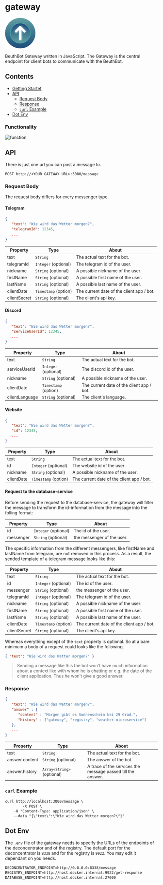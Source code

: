 # gateway

![Icon](.documentation/Icon100.png "Icon")

BeuthBot Gateway written in JavaScript. The Gateway is the central endpoint for client bots to communicate with the BeuthBot.

## Contents

* [Getting Startet](#Getting-Startet)
* [API](#API)
  * [Request Body](#Request-Body)
  * [Response](#Response)
  * [`curl` Example](#curl-Example)
* [Dot Env](#Dot-Env)



### Functionality

![function](http://www.plantuml.com/plantuml/proxy?cache=no&src=https://raw.githubusercontent.com/beuthbot/gateway/master/.documentation/uml/function.txt)




## API

There is just one url you can post a message to.
```http
POST http://<YOUR_GATEWAY_URL>:3000/message
```



### Request Body

The request body differs for every messenger type.

#### Telegram
```json
{
   "text": "Wie wird das Wetter morgen?",
   "telegramId": 12345,
   ...
}
```
| Property     | Type                 | About                                     |
| ------------ | -------------------- | ----------------------------------------- |
| text         | `String`             | The actual text for the bot.              |
| telegramId   | `Integer` (optional) | The telegram id of the user.              |
| nickname     | `String` (optional)  | A possible nickname of the user.          |
| firstName    | `String` (optional)  | A possible first name of the user.        |
| lastName     | `String` (optional)  | A possible last name of the user.         |
| clientDate   | `Timestamp` (option) | The current date of the client app / bot. |
| clientSecret | `String` (optional)  | The client's api key.                     |

#### Discord
```json
{
   "text": "Wie wird das Wetter morgen?",
   "serviceUserId": 12345,
   ...
}
```
| Property      | Type                 | About                                     |
| ------------  | -------------------- | ----------------------------------------- |
| text          | `String`             | The actual text for the bot.              |
| serviceUserId | `Integer` (optional) | The discord id of the user.              |
| nickname      | `String` (optional)  | A possible nickname of the user.          |
| clientDate    | `Timestamp` (option) | The current date of the client app / bot. |
| clientLanguage| `String` (optional)  | The client's language.                     |

#### Website
```json
{
   "text": "Wie wird das Wetter morgen?",
   "id": 12345,
   ...
}
```
| Property      | Type                 | About                                     |
| ------------  | -------------------- | ----------------------------------------- |
| text          | `String`             | The actual text for the bot.              |
| id            | `Integer` (optional) | The website id of the user.               |
| nickname      | `String` (optional)  | A possible nickname of the user.          |
| clientDate    | `Timestamp` (option) | The current date of the client app / bot. |

#### Request to the database-service

Before sending the request to the database-service, the gateway will filter the message to transform the id-information from the message into the folling format:

| Property     | Type                 | About                                     |
| ------------ | -------------------- | ----------------------------------------- |
| id           | `Integer` (optional) | The id of the user.                       |
| messenger    | `String` (optional)  | the messenger of the user.                |

The specific information from the different messengers, like firstName and lastName from telegram, are not removed in this process.
As a result, the sended template of a telegram message looks like this:

| Property     | Type                 | About                                     |
| ------------ | -------------------- | ----------------------------------------- |
| text         | `String`             | The actual text for the bot.              |
| id           | `Integer` (optional) | The id of the user.                       |
| messenger    | `String` (optional)  | the messenger of the user.                |
| telegramId   | `Integer` (optional) | The telegram id of the user.              |
| nickname     | `String` (optional)  | A possible nickname of the user.          |
| firstName    | `String` (optional)  | A possible first name of the user.        |
| lastName     | `String` (optional)  | A possible last name of the user.         |
| clientDate   | `Timestamp` (option) | The current date of the client app / bot. |
| clientSecret | `String` (optional)  | The client's api key.                     |





Whereas everything except of the `text` property is optional. So at a bare minimum a body of a request could looks like the following.

```json
{ "text": "Wie wird das Wetter morgen?" }
```
> Sending a message like this the bot won't have much information about a context like with whom he is chatting or e.g. the date of the client application. Thus he won't give a good answer.



### Response

```json
{
   "text": "Wie wird das Wetter morgen?",
   "answer" : {
      "content" : "Morgen gibt es Sonnenschein bei 29 Grad.",
      "history" : ["gateway", "registry", "weather-microservice"]
   },
   ...
}
```

| Property       | Type                | About                                                        |
| -------------- | ------------------- | ------------------------------------------------------------ |
| text           | `String`            | The actual text for the bot.                                 |
| answer.content | `String` (optional) | The answer of the bot.                                       |
| answer.history | `Array<String>` (optional) | A trace of the services the message passed till the <br>answer. |



### `curl` Example



```shell
curl http://localhost:3000/message \
		-X POST \
    -H "Content-Type: application/json" \
    --data "{\"text\":\"Wie wird das Wetter morgen?\"}"
```



## Dot Env

The `.env` file of the gateway needs to specify the URLs of the endpoints of the deconcentrator and of the registry. The default port for the deconcentrator is `8338` and for the registry is `9922`. You may edit it dependant on you needs.

```dotenv
DECONCENTRATOR_ENDPOINT=http://0.0.0.0:8338/message
REGISTRY_ENDPOINT=http://host.docker.internal:9922/get-response
DATABASE_ENDPOINT=http://host.docker.internal:27000
```
